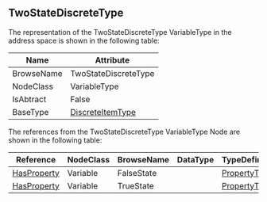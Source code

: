 <!-- objecttype -->
## TwoStateDiscreteType
The representation of the TwoStateDiscreteType VariableType in the address space is shown in the following table:  

|Name|Attribute|
|---|---|
|BrowseName|TwoStateDiscreteType|
|NodeClass|VariableType|
|IsAbtract|False|
|BaseType|[DiscreteItemType](../../../Part8/VariableTypes/DiscreteItemType/readme.md)|

The references from the TwoStateDiscreteType VariableType Node are shown in the following table:  

|Reference|NodeClass|BrowseName|DataType|TypeDefinition|ModellingRule|
|---|---|---|---|---|---|
|[HasProperty](../../../Part3/ReferenceTypes/HasProperty/readme.md)|Variable|FalseState||[PropertyType](../../Part5/VariableTypes/PropertyType/readme.md)|[Mandatory](../../Objects/Mandatory/readme.md)|
|[HasProperty](../../../Part3/ReferenceTypes/HasProperty/readme.md)|Variable|TrueState||[PropertyType](../../Part5/VariableTypes/PropertyType/readme.md)|[Mandatory](../../Objects/Mandatory/readme.md)|

